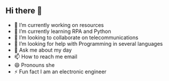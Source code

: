## Hi there 👋


- 🔭 I’m currently working on resources
- 🌱 I’m currently learning RPA and Python
- 👯 I’m looking to collaborate on telecommunications
- 🤔 I’m looking for help with Programming in several languages
- 💬 Ask me about my day
- 📫 How to reach me email
- 😄 Pronouns she
- ⚡ Fun fact I am an electronic engineer
